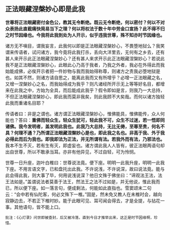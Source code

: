 ## 正法眼藏涅槃妙心即是此我

__世尊将正法眼藏密付金色公，教其无令断绝。既云无令断绝，何以密付？何以不对众表扬此直截痛快简易当下之理？何以将权法于数十年中劳金口宣扬？此不得不归之时节因缘也。今我将此我到处为人开示，似乎违我世尊，殊不知亦时节因缘也。__

 诸方无不嗔目，谓我妄言，此我何以即是正法眼藏涅槃妙心，不畏堕地狱么？我笑谓来传语者，试问诸方，我今竟将此我打杀，丢向大洋里去，无何有之乡去，还有甚人来开示此正法眼藏涅槃妙心？还有甚人来求开示此正法眼藏涅槃妙心？若说此我不是正法眼藏涅槃妙心，此眼此心乃高于我者，乃我之外者，我必在外得此而我始能成佛，必俟开示者把一件妙物与我而我始得称尊，则诸方之责我必堕地狱是也。如其不然，则诸方请自思之，能离此我而又有所增乎？必增一正法眼藏之名，又增一涅槃妙心之名，而我始得成为我乎？则凡诸经所开示无上等等好名目，都增来在此我之中，方始为全具，而后能成此我乎？假令即如是言，则我乃一大总持，不但正法眼藏涅槃妙心，即此我而莫非我矣，则此我顾不大矣哉。而何以诸方独轻此我而重诸名目耶？

传语者曰：非是之谓也。诸方谓正法眼藏涅槃妙心，惟佛能具，惟佛能传，众人何能也？答曰：__重佛而轻众生，轻众生犹可，轻此我不可，众生不过迷，若一悟即同诸佛。我今发明者，盖发明此我也。此我乃大总持，无比无俦，至尊至贵，何名不具？何理不通？乃所谓正法眼藏涅槃妙心是也，即此我之名也。非高于我、外于我必得此而后为我也。即我即法为正法，并无所谓有法。若我外而有法，乃邪法也。__ 我本不生不灭，若有生有灭，即虚妄也。诸方谓此我人人皆有，彼正法眼两语句却出自世尊，所以不敢承当耳。亦非有他异见，不过自轻，可为怜悯。

世尊一日升座，迦叶白椎曰：世尊说法竟。便下座。明明一此我升座，明明一此我下座。不用言语文字，已和盘托出此我。不许说浅，不许说深，故曰说法竟。能与此会得此我，则大事了毕，何用说浅说深？他日文殊于佛坐曰：“谛观法王法，法王法如是。”盖谓说法者莫善于法王，然法王之法不过如是，并无他说，惟此我而已，所以便下座。如一落言句，便成剩法，何能如此直指也。雪窦颂末二句云：“会中若有仙陀客，何必文殊下一椎。”固是，然未免又教人在未椎时会，越向寂静边去，不若正下椎时妙。能于此眼可见、耳可闻会得去，才是全提，与拈花一事。其他语句，皆不能上口。

```xu
批注：《心灯录》问世即被查封，后又被冷落，直到今日才推举出来，这正是时节因缘啊，珍惜。
```
